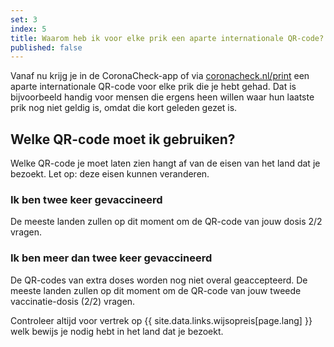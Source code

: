 ```yaml
---
set: 3
index: 5
title: Waarom heb ik voor elke prik een aparte internationale QR-code? En welke moet ik gebruiken?
published: false
---
```

Vanaf nu krijg je in de CoronaCheck-app of via [coronacheck.nl/print](/print) een aparte internationale QR-code voor elke prik die je hebt gehad. Dat is bijvoorbeeld handig voor mensen die ergens heen willen waar hun laatste prik nog niet geldig is, omdat die kort geleden gezet is. 

## Welke QR-code moet ik gebruiken?

Welke QR-code je moet laten zien hangt af van de eisen van het land dat je bezoekt. Let op: deze eisen kunnen veranderen. 

### Ik ben twee keer gevaccineerd

De meeste landen zullen op dit moment om de QR-code van jouw dosis 2/2 vragen.

### Ik ben meer dan twee keer gevaccineerd

De QR-codes van extra doses worden nog niet overal geaccepteerd. De meeste landen zullen op dit moment om de QR-code van jouw tweede vaccinatie-dosis (2/2) vragen.

Controleer altijd voor vertrek op {{ site.data.links.wijsopreis[page.lang] }} welk bewijs je nodig hebt in het land dat je bezoekt.
